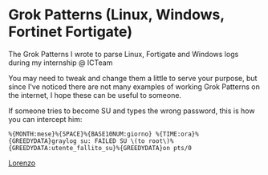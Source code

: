 # Grok Patterns (Linux, Windows, Fortinet Fortigate)
The Grok Patterns I wrote to parse Linux, Fortigate and Windows logs during my internship @ ICTeam

You may need to tweak and change them a little to serve your purpose, but since I've noticed there are not many examples of working Grok Patterns on the internet, I hope these can be useful to someone.

If someone tries to become SU and types the wrong password, this is how you can intercept him:

```%{MONTH:mese}%{SPACE}%{BASE10NUM:giorno} %{TIME:ora}%{GREEDYDATA}graylog su: FAILED SU \(to root\)%{GREEDYDATA:utente_fallito_su}%{GREEDYDATA}on pts/0```

[Lorenzo](https://www.linkedin.com/in/lorenzomagni97/)
